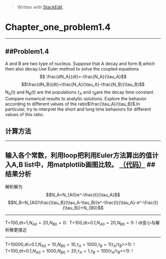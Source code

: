 ﻿> Written with [StackEdit](https://stackedit.io/).

# Chapter_one_problem1.4
------------------------------------------
##Problem1.4
--------------------
A and B are two type of nucleus. Suppose that A decay and form B,which then also decay.Use Euler method to solve the coupled equations
$$
\frac{dN_A}{dt}=-\frac{N_A}{\tau_A}$$
$$\frac{dN_B}{dt}=\frac{N_A}{\tau_A}-\frac{N_B}{\tau_B}$$
N<sub>A</sub>(t) and N<sub>B</sub>(t) are the populations.$\tau_A$ and $\tau_B$are the decay time constant.
Compare numerical results to analytic solutions.
Explore the behavior according to different values of the ratio$\frac{\tau_A}{\tau_B}$.In particular, try to interpret the short and long time behaviors for different values of this ratio.
## 计算方法
-------------------------
输入各个常数，利用loop把利用Euler方法算出的值计入A,B list中，用matplotlib画图比较。 [（代码）]()
##结果分析
------------------------------
解析解为
$$N_A=N_{A0}e^-\frac{t}{\tau_A}$$
$$N_B=N_{A0}\frac{\tau_B}{\tau_A-\tau_B}(e^-\frac{t}{\tau_A}-e^-\frac{t}{\tau_B})+N_{B0}$$

------------------------------------------------
T=100,dt=1,$N_{A0}=20$,$N_{B0}=0$:
![]()
T=100,dt=0.1,$N_{A0}=20$,$N_{B0}=0$:
!
dt变小与解析解更接近

-------------------------------------------
T=10000,dt=0.1,$N_{A0}=10$,$N_{B0}=10$,$\tau_A=1000$,$\tau_B=1$($\tau_A$/$\tau_B$>>1):
!
T=100,dt=0.1,$N_{A0}=1000$,$N_{B0}=20$,$\tau_A=1$,$\tau_B=100$($\tau_A$/$\tau_B$<<1):
!










